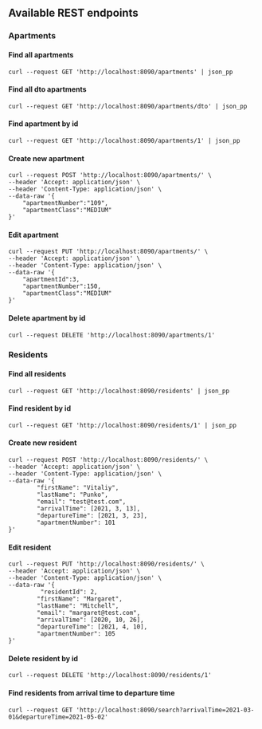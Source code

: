 ## Available REST endpoints

### Apartments

#### Find all apartments

```
curl --request GET 'http://localhost:8090/apartments' | json_pp
```

#### Find all dto apartments

```
curl --request GET 'http://localhost:8090/apartments/dto' | json_pp
```

#### Find apartment by id

```
curl --request GET 'http://localhost:8090/apartments/1' | json_pp
```

#### Create new apartment

```
curl --request POST 'http://localhost:8090/apartments/' \
--header 'Accept: application/json' \
--header 'Content-Type: application/json' \
--data-raw '{
    "apartmentNumber":"109",
    "apartmentClass":"MEDIUM"
}'
```

#### Edit apartment

```
curl --request PUT 'http://localhost:8090/apartments/' \
--header 'Accept: application/json' \
--header 'Content-Type: application/json' \
--data-raw '{
    "apartmentId":3,
    "apartmentNumber":150,
    "apartmentClass":"MEDIUM"
}'
```

#### Delete apartment by id

```
curl --request DELETE 'http://localhost:8090/apartments/1'
```

### Residents

#### Find all residents

```
curl --request GET 'http://localhost:8090/residents' | json_pp
```

#### Find resident by id

```
curl --request GET 'http://localhost:8090/residents/1' | json_pp
```

#### Create new resident

```
curl --request POST 'http://localhost:8090/residents/' \
--header 'Accept: application/json' \
--header 'Content-Type: application/json' \
--data-raw '{
        "firstName": "Vitaliy",
        "lastName": "Punko",
        "email": "test@test.com",
        "arrivalTime": [2021, 3, 13],
        "departureTime": [2021, 3, 23],
        "apartmentNumber": 101
}'
```

#### Edit resident

```
curl --request PUT 'http://localhost:8090/residents/' \
--header 'Accept: application/json' \
--header 'Content-Type: application/json' \
--data-raw '{
         "residentId": 2,
        "firstName": "Margaret",
        "lastName": "Mitchell",
        "email": "margaret@test.com",
        "arrivalTime": [2020, 10, 26],
        "departureTime": [2021, 4, 10],
        "apartmentNumber": 105
}'
```

#### Delete resident by id

```
curl --request DELETE 'http://localhost:8090/residents/1'
```

#### Find residents from arrival time to departure time

```
curl --request GET 'http://localhost:8090/search?arrivalTime=2021-03-01&departureTime=2021-05-02'
```